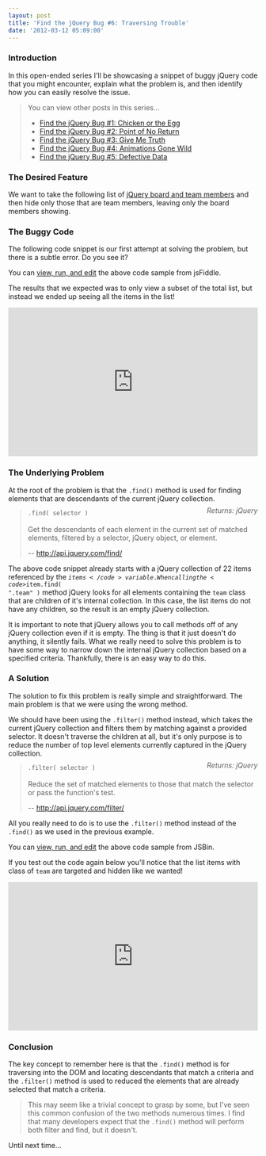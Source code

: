 ```yaml
---
layout: post
title: 'Find the jQuery Bug #6: Traversing Trouble'
date: '2012-03-12 05:09:00'
---
```


<h3>
Introduction</h3>

In this open-ended series I'll be showcasing a snippet of buggy jQuery code that you might encounter, explain what the problem is, and then identify how you can easily resolve the issue.

<blockquote>
You can view other posts in this series...
<ul>
<li><a href="http://www.elijahmanor.com/2011/08/find-jquery-bug-1-chicken-or-egg.html">Find the jQuery Bug #1: Chicken or the Egg</a></li>
<li><a href="http://www.elijahmanor.com/2012/01/find-jquery-bug-2-point-of-no-return.html">Find the jQuery Bug #2: Point of No Return</a></li>
<li><a href="http://www.elijahmanor.com/2012/01/find-jquery-bug-3-give-me-truth.html">Find the jQuery Bug #3: Give Me Truth</a></li>
<li><a href="http://www.elijahmanor.com/2012/02/find-jquery-bug-4-animations-gone-wild.html">Find the jQuery Bug #4: Animations Gone Wild</a></li>
<li><a href="http://www.elijahmanor.com/2012/03/find-jquery-bug-5-defective-data.html">Find the jQuery Bug #5: Defective Data</a></li>
</ul>
</blockquote>

<h3>
The Desired Feature</h3>

We want to take the following list of <a href="http://jquery.org/team">jQuery board and team members</a> and then hide only those that are team members, leaving only the board members showing.

<script src="https://gist.github.com/1945230.js?file=_snippet.html"></script>
<h3>
The Buggy Code</h3>

The following code snippet is our first attempt at solving the problem, but there is a subtle error. Do you see it?

<script src="https://gist.github.com/1945230.js?file=fiddle.js"></script>
You can <a href="http://jsfiddle.net/mtzT4/">view, run, and edit</a> the above code sample from jsFiddle.

The results that we expected was to only view a subset of the total list, but instead we ended up seeing all the items in the list!

<iframe style="width: 100%; height: 300px" src="http://jsfiddle.net/mtzT4/embedded/result,js,html/presentation/" allowfullscreen="allowfullscreen" frameborder="0"></iframe>

<h3>
The Underlying Problem</h3>

At the root of the problem is that the <code>.find()</code> method is used for finding elements that are descendants of the current jQuery collection. 

<blockquote>
<code>.find( selector )</code> <div style="position: relative; text-align: right; top: -21px;">
<i>Returns: jQuery</i></div>
Get the descendants of each element in the current set of matched elements, filtered by a selector, jQuery object, or element. 

-- <a href="http://api.jquery.com/find/">http://api.jquery.com/find/</a></blockquote>

The above code snippet already starts with a jQuery collection of 22 items referenced by the <code>$items</code> variable. When calling the <code>$item.find( ".team" )</code> method jQuery looks for all elements containing the <code>team</code> class that are children of it's internal collection. In this case, the list items do not have any children, so the result is an empty jQuery collection. 

It is important to note that jQuery allows you to call methods off of any jQuery collection even if it is empty. The thing is that it just doesn't do anything, it silently fails. What we really need to solve this problem is to have some way to narrow down the internal jQuery collection based on a specified criteria. Thankfully, there is an easy way to do this.

<h3>
A Solution</h3>

The solution to fix this problem is really simple and straightforward. The main problem is that we were using the wrong method.

We should have been using the <code>.filter()</code> method instead, which takes the current jQuery collection and filters them by matching against a provided selector. It doesn't traverse the children at all, but it's only purpose is to reduce the number of top level elements currently captured in the jQuery collection.

<blockquote>
<code>.filter( selector )</code> <div style="position: relative; text-align: right; top: -21px;">
<i>Returns: jQuery</i></div>
Reduce the set of matched elements to those that match the selector or pass the function's test.

-- <a href="http://api.jquery.com/filter/">http://api.jquery.com/filter/</a></blockquote>

All you really need to do is to use the <code>.filter()</code> method instead of the <code>.find()</code> as we used in the previous example.

<script src="https://gist.github.com/1952412.js?file=fiddle.js"></script>
You can <a href="http://jsfiddle.net/g7aqc/">view, run, and edit</a> the above code sample from JSBin.

If you test out the code again below you'll notice that the list items with class of <code>team</code> are targeted and hidden like we wanted! 

<iframe style="width: 100%; height: 300px" src="http://jsfiddle.net/g7aqc/embedded/result,js,html/presentation/" allowfullscreen="allowfullscreen" frameborder="0"></iframe>

<h3>
Conclusion</h3>

The key concept to remember here is that the <code>.find()</code> method is for traversing into the DOM and locating descendants that match a criteria and the <code>.filter()</code> method is used to reduced the elements that are already selected that match a criteria. 

<blockquote>
This may seem like a trivial concept to grasp by some, but I've seen this common confusion of the two methods numerous times. I find that many developers expect that the <code>.find()</code> method will perform both filter and find, but it doesn't.</blockquote>

Until next time...